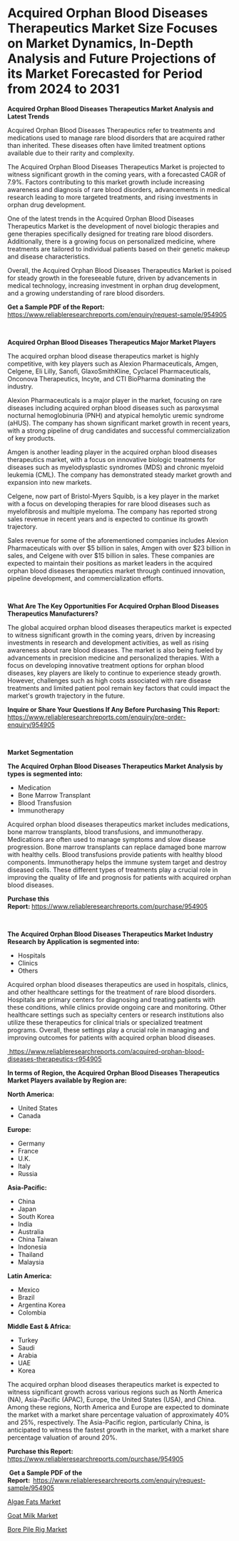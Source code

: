 <p><h1>Acquired Orphan Blood Diseases Therapeutics Market Size Focuses on Market Dynamics, In-Depth Analysis and Future Projections of its Market Forecasted for Period from 2024 to 2031</h1></p><p><strong>Acquired Orphan Blood Diseases Therapeutics Market Analysis and Latest Trends</strong></p>
<p><p>Acquired Orphan Blood Diseases Therapeutics refer to treatments and medications used to manage rare blood disorders that are acquired rather than inherited. These diseases often have limited treatment options available due to their rarity and complexity.</p><p>The Acquired Orphan Blood Diseases Therapeutics Market is projected to witness significant growth in the coming years, with a forecasted CAGR of 7.9%. Factors contributing to this market growth include increasing awareness and diagnosis of rare blood disorders, advancements in medical research leading to more targeted treatments, and rising investments in orphan drug development.</p><p>One of the latest trends in the Acquired Orphan Blood Diseases Therapeutics Market is the development of novel biologic therapies and gene therapies specifically designed for treating rare blood disorders. Additionally, there is a growing focus on personalized medicine, where treatments are tailored to individual patients based on their genetic makeup and disease characteristics.</p><p>Overall, the Acquired Orphan Blood Diseases Therapeutics Market is poised for steady growth in the foreseeable future, driven by advancements in medical technology, increasing investment in orphan drug development, and a growing understanding of rare blood disorders.</p></p>
<p><strong>Get a Sample PDF of the Report:&nbsp;</strong> <a href="https://www.reliableresearchreports.com/enquiry/request-sample/954905">https://www.reliableresearchreports.com/enquiry/request-sample/954905</a></p>
<p>&nbsp;</p>
<p><strong>Acquired Orphan Blood Diseases Therapeutics Major Market Players</strong></p>
<p><p>The acquired orphan blood disease therapeutics market is highly competitive, with key players such as Alexion Pharmaceuticals, Amgen, Celgene, Eli Lilly, Sanofi, GlaxoSmithKline, Cyclacel Pharmaceuticals, Onconova Therapeutics, Incyte, and CTI BioPharma dominating the industry. </p><p>Alexion Pharmaceuticals is a major player in the market, focusing on rare diseases including acquired orphan blood diseases such as paroxysmal nocturnal hemoglobinuria (PNH) and atypical hemolytic uremic syndrome (aHUS). The company has shown significant market growth in recent years, with a strong pipeline of drug candidates and successful commercialization of key products.</p><p>Amgen is another leading player in the acquired orphan blood diseases therapeutics market, with a focus on innovative biologic treatments for diseases such as myelodysplastic syndromes (MDS) and chronic myeloid leukemia (CML). The company has demonstrated steady market growth and expansion into new markets.</p><p>Celgene, now part of Bristol-Myers Squibb, is a key player in the market with a focus on developing therapies for rare blood diseases such as myelofibrosis and multiple myeloma. The company has reported strong sales revenue in recent years and is expected to continue its growth trajectory.</p><p>Sales revenue for some of the aforementioned companies includes Alexion Pharmaceuticals with over $5 billion in sales, Amgen with over $23 billion in sales, and Celgene with over $15 billion in sales. These companies are expected to maintain their positions as market leaders in the acquired orphan blood diseases therapeutics market through continued innovation, pipeline development, and commercialization efforts.</p></p>
<p>&nbsp;</p>
<p><strong>What Are The Key Opportunities For Acquired Orphan Blood Diseases Therapeutics Manufacturers?</strong></p>
<p><p>The global acquired orphan blood diseases therapeutics market is expected to witness significant growth in the coming years, driven by increasing investments in research and development activities, as well as rising awareness about rare blood diseases. The market is also being fueled by advancements in precision medicine and personalized therapies. With a focus on developing innovative treatment options for orphan blood diseases, key players are likely to continue to experience steady growth. However, challenges such as high costs associated with rare disease treatments and limited patient pool remain key factors that could impact the market's growth trajectory in the future.</p></p>
<p><strong>Inquire or Share Your Questions If Any Before Purchasing This Report:</strong> <a href="https://www.reliableresearchreports.com/enquiry/pre-order-enquiry/954905">https://www.reliableresearchreports.com/enquiry/pre-order-enquiry/954905</a></p>
<p>&nbsp;</p>
<p><strong>Market Segmentation</strong></p>
<p><strong>The Acquired Orphan Blood Diseases Therapeutics Market Analysis by types is segmented into:</strong></p>
<p><ul><li>Medication</li><li>Bone Marrow Transplant</li><li>Blood Transfusion</li><li>Immunotherapy</li></ul></p>
<p><p>Acquired orphan blood diseases therapeutics market includes medications, bone marrow transplants, blood transfusions, and immunotherapy. Medications are often used to manage symptoms and slow disease progression. Bone marrow transplants can replace damaged bone marrow with healthy cells. Blood transfusions provide patients with healthy blood components. Immunotherapy helps the immune system target and destroy diseased cells. These different types of treatments play a crucial role in improving the quality of life and prognosis for patients with acquired orphan blood diseases.</p></p>
<p><strong>Purchase this Report:&nbsp;</strong><a href="https://www.reliableresearchreports.com/purchase/954905">https://www.reliableresearchreports.com/purchase/954905</a></p>
<p>&nbsp;</p>
<p><strong>The Acquired Orphan Blood Diseases Therapeutics Market Industry Research by Application is segmented into:</strong></p>
<p><ul><li>Hospitals</li><li>Clinics</li><li>Others</li></ul></p>
<p><p>Acquired orphan blood diseases therapeutics are used in hospitals, clinics, and other healthcare settings for the treatment of rare blood disorders. Hospitals are primary centers for diagnosing and treating patients with these conditions, while clinics provide ongoing care and monitoring. Other healthcare settings such as specialty centers or research institutions also utilize these therapeutics for clinical trials or specialized treatment programs. Overall, these settings play a crucial role in managing and improving outcomes for patients with acquired orphan blood diseases.</p></p>
<p><a href="https://www.reliableresearchreports.com/acquired-orphan-blood-diseases-therapeutics-r954905">&nbsp;https://www.reliableresearchreports.com/acquired-orphan-blood-diseases-therapeutics-r954905</a></p>
<p><strong>In terms of Region, the Acquired Orphan Blood Diseases Therapeutics Market Players available by Region are:</strong></p>
<p>
    <p> <strong> North America: </strong>
        <ul>
            <li>United States</li>
            <li>Canada</li>
        </ul>
        </p> 
    <p> <strong> Europe: </strong>
        <ul>
            <li>Germany</li>
            <li>France</li>
            <li>U.K.</li>
            <li>Italy</li>
            <li>Russia</li>
        </ul>
        </p> 
    <p> <strong> Asia-Pacific: </strong>
        <ul>
            <li>China</li>
            <li>Japan</li>
            <li>South Korea</li>
            <li>India</li>
            <li>Australia</li>
            <li>China Taiwan</li>
            <li>Indonesia</li>
            <li>Thailand</li>
            <li>Malaysia</li>
        </ul>
        </p> 
    <p> <strong> Latin America: </strong>
        <ul>
            <li>Mexico</li>
            <li>Brazil</li>
            <li>Argentina Korea</li>
            <li>Colombia</li>
        </ul>
        </p> 
    <p> <strong> Middle East & Africa: </strong>
        <ul>
            <li>Turkey</li>
            <li>Saudi</li>
            <li>Arabia</li>
            <li>UAE</li>
            <li>Korea</li>
        </ul>
    </p>
    </p>
<p><p>The acquired orphan blood diseases therapeutics market is expected to witness significant growth across various regions such as North America (NA), Asia-Pacific (APAC), Europe, the United States (USA), and China. Among these regions, North America and Europe are expected to dominate the market with a market share percentage valuation of approximately 40% and 25%, respectively. The Asia-Pacific region, particularly China, is anticipated to witness the fastest growth in the market, with a market share percentage valuation of around 20%.</p></p>
<p><strong>Purchase this Report: </strong><a href="https://www.reliableresearchreports.com/purchase/954905">https://www.reliableresearchreports.com/purchase/954905</a></p>
<p>&nbsp;<strong>Get a Sample PDF of the Report:&nbsp;&nbsp;</strong><a href="https://www.reliableresearchreports.com/enquiry/request-sample/954905">https://www.reliableresearchreports.com/enquiry/request-sample/954905</a></p>
<p><strong></strong></p>
<p><p><a href="https://www.linkedin.com/pulse/algae-fats-market-key-successful-business-strategy-forecast-n8nxf">Algae Fats Market</a></p><p><a href="https://www.linkedin.com/pulse/goat-milk-market-report-reveals-latest-trends-growth-opportunities-89fhf">Goat Milk Market</a></p><p><a href="https://www.linkedin.com/pulse/bore-pile-rig-market-insight-trends-growth-forecasted-from-cbhwe">Bore Pile Rig Market</a></p></p>